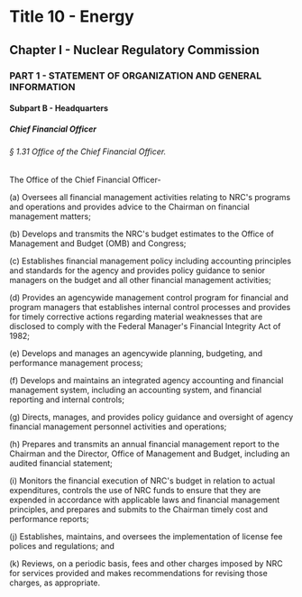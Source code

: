 
# Title 10 - Energy
## Chapter I - Nuclear Regulatory Commission
### PART 1 - STATEMENT OF ORGANIZATION AND GENERAL INFORMATION
#### Subpart B - Headquarters
##### Chief Financial Officer
###### § 1.31 Office of the Chief Financial Officer.

The Office of the Chief Financial Officer-

(a) Oversees all financial management activities relating to NRC's programs and operations and provides advice to the Chairman on financial management matters;

(b) Develops and transmits the NRC's budget estimates to the Office of Management and Budget (OMB) and Congress;

(c) Establishes financial management policy including accounting principles and standards for the agency and provides policy guidance to senior managers on the budget and all other financial management activities;

(d) Provides an agencywide management control program for financial and program managers that establishes internal control processes and provides for timely corrective actions regarding material weaknesses that are disclosed to comply with the Federal Manager's Financial Integrity Act of 1982;

(e) Develops and manages an agencywide planning, budgeting, and performance management process;

(f) Develops and maintains an integrated agency accounting and financial management system, including an accounting system, and financial reporting and internal controls;

(g) Directs, manages, and provides policy guidance and oversight of agency financial management personnel activities and operations;

(h) Prepares and transmits an annual financial management report to the Chairman and the Director, Office of Management and Budget, including an audited financial statement;

(i) Monitors the financial execution of NRC's budget in relation to actual expenditures, controls the use of NRC funds to ensure that they are expended in accordance with applicable laws and financial management principles, and prepares and submits to the Chairman timely cost and performance reports;

(j) Establishes, maintains, and oversees the implementation of license fee polices and regulations; and

(k) Reviews, on a periodic basis, fees and other charges imposed by NRC for services provided and makes recommendations for revising those charges, as appropriate.
